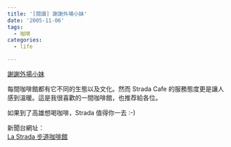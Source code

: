 ```yaml
---
title: '[閱讀] 謝謝外場小妹'
date: '2005-11-06'
tags:
  - 咖啡
categories:
  - life

---
```

[謝謝外場小妹](http://0rz.net/6b0Q1)  
  
每間咖啡館都有它不同的生態以及文化。然而 Strada Cafe 的服務態度更是讓人感到溫暖。這是我很喜歡的一間咖啡館，也推荐給各位。  
  
如果到了高雄想喝咖啡，Strada 值得你一去 :-)  
  
新聞台網址：[  
La Strada 步道咖啡館](http://mypaper.pchome.com.tw/news/lastrada/)